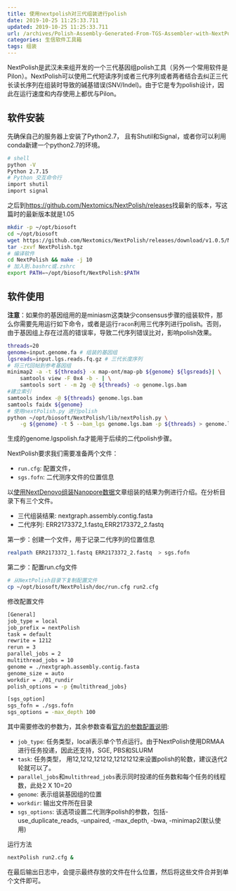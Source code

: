 ```yaml
---
title: 使用nextpolish对三代组装进行polish
date: 2019-10-25 11:25:33.711
updated: 2019-10-25 11:25:33.711
url: /archives/Polish-Assembly-Generated-From-TGS-Assembler-with-NextPolish
categories: 生信软件工具箱
tags: 组装
---
```




NextPolish是武汉未来组开发的一个三代基因组polish工具（另外一个常用软件是Pilon）。NextPolish可以使用二代短读序列或者三代序列或者两者结合去纠正三代长读长序列在组装时导致的碱基错误(SNV/Indel)。由于它是专为polish设计，因此在运行速度和内存使用上都优与Pilon。

## 软件安装

先确保自己的服务器上安装了Python2.7， 且有Shutil和Signal，或者你可以利用conda新建一个python2.7的环境。

```bash
# shell
python -V
Python 2.7.15
# Python 交互命令行
import shutil
import signal
```

之后到<https://github.com/Nextomics/NextPolish/releases>找最新的版本，写这篇时的最新版本就是1.05

```bash
mkdir -p ~/opt/biosoft
cd ~/opt/biosoft
wget https://github.com/Nextomics/NextPolish/releases/download/v1.0.5/NextPolish.tgz
tar -zxvf NextPolish.tgz
# 编译软件
cd NextPolish && make -j 10
# 加入到.bashrc或.zshrc
export PATH=~/opt/biosoft/NextPolish:$PATH
```

## 软件使用

**注意**：如果你的基因组用的是miniasm这类缺少consensus步骤的组装软件，那么你需要先用运行如下命令，或者是运行`racon`利用三代序列进行polish。否则，由于基因组上存在过高的错误率，导致二代序列错误比对，影响polish效果。

```bash
threads=20  
genome=input.genome.fa # 组装的基因组
lgsreads=input.lgs.reads.fq.gz # 三代长度序列
# 将三代回帖到参考基因组
minimap2 -a -t ${threads} -x map-ont/map-pb ${genome} ${lgsreads}| \
    samtools view -F 0x4 -b - | \
    samtools sort - -m 2g -@ ${threads} -o genome.lgs.bam  
#建立索引
samtools index -@ ${threads} genome.lgs.bam
samtools faidx ${genome}
# 使用nextPolish.py 进行polish
python ~/opt/biosoft/NextPolish/lib/nextPolish.py \
    -g ${genome} -t 5 --bam_lgs genome.lgs.bam -p ${threads} > genome.lgspolish.fa
```

生成的genome.lgspolish.fa才能用于后续的二代polish步骤。

NextPolish要求我们需要准备两个文件：

- `run.cfg`: 配置文件，
- `sgs.fofn`: 二代测序文件的位置信息

以[使用NextDenovo组装Nanopore数据](/archives/Assembly-nanopore-with-NextDenovo)文章组装的结果为例进行介绍。在分析目录下有三个文件。

- 三代组装结果: nextgraph.assembly.contig.fasta
- 二代序列: ERR2173372_1.fastq,ERR2173372_2.fastq

第一步：创建一个文件，用于记录二代序列的位置信息

```bash
realpath ERR2173372_1.fastq ERR2173372_2.fastq  > sgs.fofn
```

第二步：配置run.cfg文件

```bash
# 从NextPolish目录下复制配置文件
cp ~/opt/biosoft/NextPolish/doc/run.cfg run2.cfg
```

修改配置文件

```bash
[General]
job_type = local
job_prefix = nextPolish
task = default
rewrite = 1212
rerun = 3
parallel_jobs = 2
multithread_jobs = 10
genome = ./nextgraph.assembly.contig.fasta
genome_size = auto
workdir = ./01_rundir
polish_options = -p {multithread_jobs}

[sgs_option]
sgs_fofn = ./sgs.fofn
sgs_options = -max_depth 100
```

其中需要修改的参数为，其余参数查看[官方的参数配置说明](https://github.com/Nextomics/NextPolish/blob/master/doc/OPTION.md):

- `job_type`: 任务类型，local表示单个节点运行。由于NextPolish使用DRMAA进行任务投递，因此还支持，SGE, PBS和SLURM
- `task`: 任务类型， 用12,1212,121212,12121212来设置polish的轮数，建议迭代2轮就可以了。
- `parallel_jobs`和`multithread_jobs`表示同时投递的任务数和每个任务的线程数，此处2 X 10=20
- `genome`: 表示组装基因组的位置
- `workdir`: 输出文件所在目录
- `sgs_options`: 该选项设置二代测序polish的参数，包括-use_duplicate_reads, -unpaired, -max_depth, -bwa, -minimap2(默认使用)

运行方法

```bash
nextPolish run2.cfg &
```

在最后输出日志中，会提示最终存放的文件在什么位置，然后将这些文件合并到单个文件即可。

